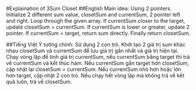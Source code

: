 #Explaination of 3Sum Closet
##English
Main idea: Using 2 pointers.
Initialize 2 different sum value, closetSum and currentSum, 2 pointer left and right. Loop through the given array. If currentSum closer to the target, update closetSum = currentSum. If currentSum is lower or greater, update 2 pointer. If currentSum = target, return sum directly.
Finally return closetSum.

##Tiếng Việt
Ý tưởng chính: Sử dụng 2 con trỏ.
Khởi tạo 2 giá trị sum khác nhau closetSum và currentSum để lưu giá trị gần nhất và giá trị hiện tại. Chạy vòng lặp để tính giá trị currentSum, nếu currentSum bằng target thì trả về currentSum và kết thúc hàm. Nếu currentSum gần target hơn closetSum, cập nhật lại closetSum = currentSum. Nếu currentSum nhỏ hơn hoặc lớn hơn target, cập nhật 2 con trỏ.
Nếu chạy hết vòng lặp mà không trả về kết quả luôn, trả về closetSum.
